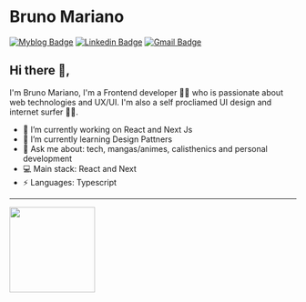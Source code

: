 # Bruno Mariano
[![Myblog Badge](https://img.shields.io/badge/-myblog-0d4fde?style=flat-square&logo=Opsgenie&logoColor=white&link)](https://brunomariano.me/)
[![Linkedin Badge](https://img.shields.io/badge/-brunomariano-blue?style=flat-square&logo=Linkedin&logoColor=white&link=https://www.linkedin.com/in/dev-bruno-mariano/)](https://www.linkedin.com/in/dev-bruno-mariano/)
[![Gmail Badge](https://img.shields.io/badge/-bsignx@gmail.com-c14438?style=flat-square&logo=Gmail&logoColor=white&link=mailto:bsignx@gmail.com)](mailto:bsignx@gmail.com)


## Hi there 👋, 
I'm Bruno Mariano, I'm a Frontend developer 👨‍💻 who is passionate about web technologies and UX/UI. I'm also a self procliamed UI design and internet surfer 
🏄‍♂️. 

- 🔭 I’m currently working on React and Next Js
- 🌱 I’m currently learning Design Pattners
- 💬 Ask me about: tech, mangas/animes, calisthenics and personal development
- :computer: Main stack: React and Next
-  ⚡ Languages: Typescript
 
<hr>

<div align="left">
  <a href="https://github.com/bsignx">
    <img height="150em" src="https://github-readme-stats.vercel.app/api?username=bsignx&show_icons=true&theme=dracula&include_all_commits=true&count_private=true"/>
</div>

